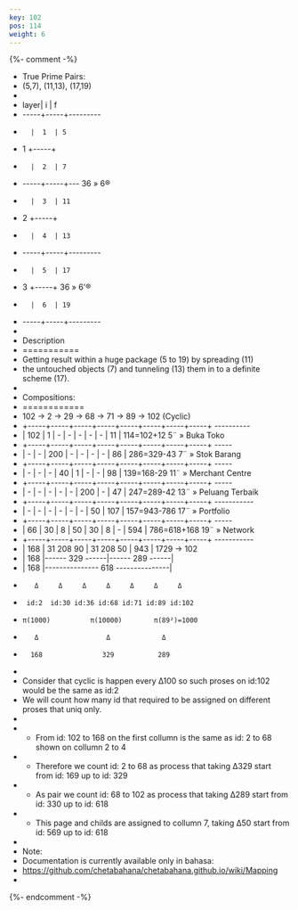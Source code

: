 ```yaml
---
key: 102
pos: 114
weight: 6
---
```

{%- comment -%}
*  True Prime Pairs:
*  (5,7), (11,13), (17,19)
*  
*  layer|  i  |   f
*  -----+-----+---------
*       |  1  | 5
*    1  +-----+
*       |  2  | 7
*  -----+-----+---    36 » 6®
*       |  3  | 11
*    2  +-----+
*       |  4  | 13
*  -----+-----+---------
*       |  5  | 17
*    3  +-----+       36 » 6'®
*       |  6  | 19
*  -----+-----+---------
*  
*  Description
*  ===========
*  Getting result within a huge package (5 to 19) by spreading (11)
*  the untouched objects (7) and tunneling (13) them in to a definite scheme (17).
*  
*  Compositions: 
*  ============
*    102 →  2  →  29 →  68 →  71 →  89 → 102 (Cyclic)
*  +-----+-----+-----+-----+-----+-----+-----+-----+                ----------
*  | 102 |  1  |  -  |   - |  -  |   - |   - |  11 | 114=102+12     5¨ » Buka Toko
*  +-----+-----+-----+-----+-----+-----+-----+-----+                -----
*  |   - |  -  | 200 |   - |  -  |   - |   - |  86 | 286=329-43     7¨ » Stok Barang
*  +-----+-----+-----+-----+-----+-----+-----+-----+                ----- 
*  |   - |  -  |  -  |  40 |  1  |   - |   - |  98 | 139=168-29     11¨ » Merchant Centre
*  +-----+-----+-----+-----+-----+-----+-----+-----+                -----
*  |   - |  -  |  -  |   - |  -  | 200 |   - |  47 | 247=289-42     13¨ » Peluang Terbaik
*  +-----+-----+-----+-----+-----+-----+-----+-----+                -----------
*  |   - |  -  |  -  |   - |  -  |   - |  50 | 107 | 157=943-786    17¨ » Portfolio
*  +-----+-----+-----+-----+-----+-----+-----+-----+                ----- 
*  |  66 |  30 |  8  |  50 |  30 |   8 |   - | 594 | 786=618+168    19¨ » Network
*  +-----+-----+-----+-----+-----+-----+-----+-----+                -----------
*  | 168 |  31   208    90 |  31   208    50 | 943 | 1729  → 102 
*  | 168 |------ 329 ------|------ 289 ------|
*  | 168 |--------------- 618 ---------------|
*        Δ     Δ     Δ     Δ     Δ     Δ     Δ
*      id:2  id:30 id:36 id:68 id:71 id:89 id:102
*     π(1000)          π(10000)        π(89²)=1000
*        Δ                 Δ             Δ
*       168               329           289
*
*  Consider that cyclic is happen every Δ100 so such proses on id:102 would be the same as id:2
*  We will count how many id that required to be assigned on different proses that uniq only.
*
*  - From id: 102 to 168 on the first collumn is the same as id: 2 to 68 shown on collumn 2 to 4
*  - Therefore we count id: 2 to 68 as process that taking Δ329 start from id: 169 up to id: 329 
*  - As pair we count id: 68 to 102 as process that taking Δ289 start from id: 330 up to id: 618 
*  - This page and childs are assigned to collumn 7, taking Δ50 start from id: 569 up to id: 618 
*
*  Note:
*  Documentation is currently available only in bahasa:
*  https://github.com/chetabahana/chetabahana.github.io/wiki/Mapping
*
{%- endcomment -%}